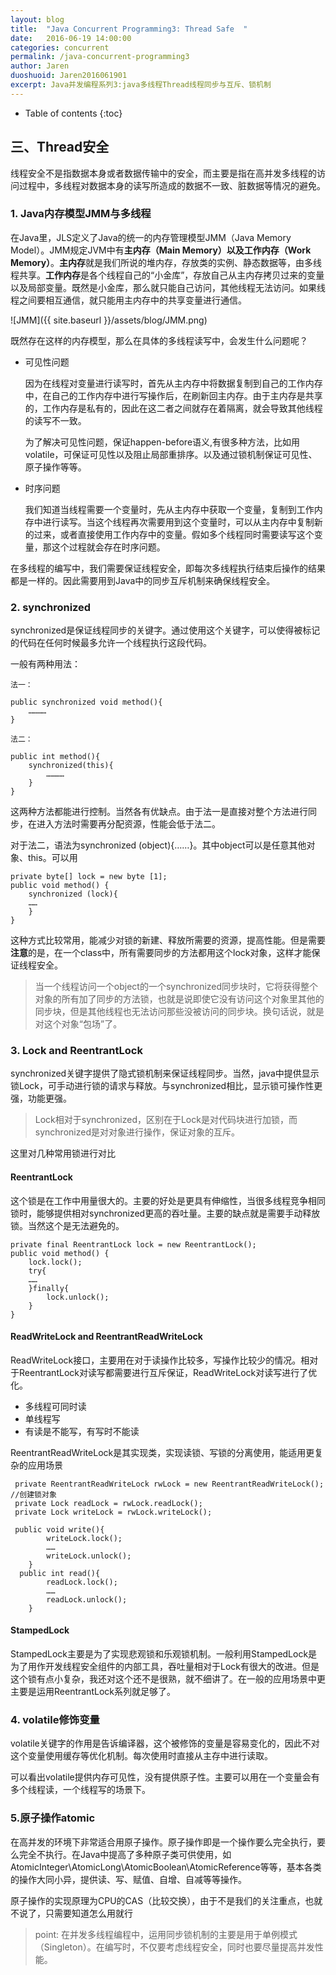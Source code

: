 ```yaml
---
layout: blog
title:  "Java Concurrent Programming3: Thread Safe  "
date:   2016-06-19 14:00:00
categories: concurrent
permalink: /java-concurrent-programming3
author: Jaren
duoshuoid: Jaren2016061901
excerpt: Java并发编程系列3:java多线程Thread线程同步与互斥、锁机制
---
```


* Table of contents
{:toc}





## 三、Thread安全
 线程安全不是指数据本身或者数据传输中的安全，而主要是指在高并发多线程的访问过程中，多线程对数据本身的读写所造成的数据不一致、脏数据等情况的避免。

### 1. Java内存模型JMM与多线程

在Java里，JLS定义了Java的统一的内存管理模型JMM（Java Memory Model）。JMM规定JVM中有**主内存（Main Memory）**以及**工作内存（Work Memory）**。**主内存**就是我们所说的堆内存，存放类的实例、静态数据等，由多线程共享。**工作内存**是各个线程自己的“小金库”，存放自己从主内存拷贝过来的变量以及局部变量。既然是小金库，那么就只能自己访问，其他线程无法访问。如果线程之间要相互通信，就只能用主内存中的共享变量进行通信。

 ![JMM]({{ site.baseurl }}/assets/blog/JMM.png)
 
既然存在这样的内存模型，那么在具体的多线程读写中，会发生什么问题呢？

* 可见性问题

	因为在线程对变量进行读写时，首先从主内存中将数据复制到自己的工作内存中，在自己的工作内存中进行写操作后，在刷新回主内存。由于主内存是共享的，工作内存是私有的，因此在这二者之间就存在着隔离，就会导致其他线程的读写不一致。
	
	为了解决可见性问题，保证happen-before语义,有很多种方法，比如用volatile，可保证可见性以及阻止局部重排序。以及通过锁机制保证可见性、原子操作等等。

* 时序问题

	我们知道当线程需要一个变量时，先从主内存中获取一个变量，复制到工作内存中进行读写。当这个线程再次需要用到这个变量时，可以从主内存中复制新的过来，或者直接使用工作内存中的变量。假如多个线程同时需要读写这个变量，那这个过程就会存在时序问题。
	
在多线程的编写中，我们需要保证线程安全，即每次多线程执行结束后操作的结果都是一样的。因此需要用到Java中的同步互斥机制来确保线程安全。

### 2. synchronized

synchronized是保证线程同步的关键字。通过使用这个关键字，可以使得被标记的代码在任何时候最多允许一个线程执行这段代码。

一般有两种用法：

~~~
法一：

public synchronized void method(){
	…………
}

法二：

public int method(){
	synchronized(this){
		…………
	}
}
~~~

这两种方法都能进行控制。当然各有优缺点。由于法一是直接对整个方法进行同步，在进入方法时需要再分配资源，性能会低于法二。

对于法二，语法为synchronized (object){……}。其中object可以是任意其他对象、this。可以用

~~~
private byte[] lock = new byte [1];
public void method() {
	synchronized (lock){
	……
	}
}
~~~

这种方式比较常用，能减少对锁的新建、释放所需要的资源，提高性能。但是需要**注意**的是，在一个class中，所有需要同步的方法都用这个lock对象，这样才能保证线程安全。

>当一个线程访问一个object的一个synchronized同步块时，它将获得整个对象的所有加了同步的方法锁，也就是说即使它没有访问这个对象里其他的同步块，但是其他线程也无法访问那些没被访问的同步块。换句话说，就是对这个对象“包场”了。

### 3. Lock and ReentrantLock

synchronized关键字提供了隐式锁机制来保证线程同步。当然，java中提供显示锁Lock，可手动进行锁的请求与释放。与synchronized相比，显示锁可操作性更强，功能更强。

> Lock相对于synchronized，区别在于Lock是对代码块进行加锁，而synchronized是对对象进行操作，保证对象的互斥。

这里对几种常用锁进行对比

#### ReentrantLock

这个锁是在工作中用量很大的。主要的好处是更具有伸缩性，当很多线程竞争相同锁时，能够提供相对synchronized更高的吞吐量。主要的缺点就是需要手动释放锁。当然这个是无法避免的。

~~~
private final ReentrantLock lock = new ReentrantLock();
public void method() {
	lock.lock();
	try{
	……
	}finally{
		lock.unlock();
	}
}
~~~

#### ReadWriteLock and ReentrantReadWriteLock

ReadWriteLock接口，主要用在对于读操作比较多，写操作比较少的情况。相对于ReentrantLock对读写都需要进行互斥保证，ReadWriteLock对读写进行了优化。

* 多线程可同时读
* 单线程写
* 有读是不能写，有写时不能读



 ReentrantReadWriteLock是其实现类，实现读锁、写锁的分离使用，能适用更复杂的应用场景
 
~~~
 private ReentrantReadWriteLock rwLock = new ReentrantReadWriteLock();    //创建锁对象
 private Lock readLock = rwLock.readLock();
 private Lock writeLock = rwLock.writeLock();
    
 public void write(){
        writeLock.lock();
        ……
        writeLock.unlock();
    }
  public int read(){
        readLock.lock();
        ……
        readLock.unlock();
    }
~~~

#### StampedLock

StampedLock主要是为了实现悲观锁和乐观锁机制。一般利用StampedLock是为了用作开发线程安全组件的内部工具，吞吐量相对于Lock有很大的改进。但是这个锁有点小复杂，我还对这个还不是很熟，就不细讲了。在一般的应用场景中更主要是运用ReentrantLock系列就足够了。


### 4. volatile修饰变量

volatile关键字的作用是告诉编译器，这个被修饰的变量是容易变化的，因此不对这个变量使用缓存等优化机制。每次使用时直接从主存中进行读取。

可以看出volatile提供内存可见性，没有提供原子性。主要可以用在一个变量会有多个线程读，一个线程写的场景下。

### 5.原子操作atomic

在高并发的环境下非常适合用原子操作。原子操作即是一个操作要么完全执行，要么完全不执行。在Java中提高了多种原子类可供使用，如AtomicInteger\AtomicLong\AtomicBoolean\AtomicReference等等，基本各类的操作大同小异，提供读、写、赋值、自增、自减等等操作。

原子操作的实现原理为CPU的CAS（比较交换），由于不是我们的关注重点，也就不说了，只需要知道怎么用就行

>point: 在并发多线程编程中，运用同步锁机制的主要是用于单例模式（Singleton）。在编写时，不仅要考虑线程安全，同时也要尽量提高并发性能。

